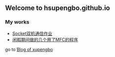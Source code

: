 ## Welcome to hsupengbo.github.io

### My works
  + [Socket双机通信作业](./CN/SocketByC++/README.md)
  + [闲暇期间做的几个用了MFC的程序](./MFCs/MFCapps.md)
  
go to [Blog of xupengbo](https://blog.xupengbo.online)
